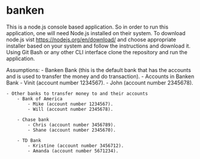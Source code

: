 # banken

This is a node.js console based application. So in order to run this application, one will need Node.js installed on their system.
To download node.js vist https://nodejs.org/en/download/ and choose appropriate installer based on your system and follow the instructions and download it.
Using Git Bash or any other CLI interface clone the repository and run the application.

Assumptions:
    - Banken Bank (this is the default bank that has the accounts and is used to transfer the money and do transaction).
        - Accounts in Banken Bank
            - Vinit (account number 1234567).
            - John (account number 2345678).
    
    - Other banks to transfer money to and their accounts
        - Bank of America
            - Mike (account number 1234567).
            - Will (account number 2345678).
        
        - Chase bank
            - Chris (account number 3456789).
            - Shane (account number 2345670).
        
        - TD Bank
            - Kristine (account number 3456712).
            - Amanda (account number 5671234).
        